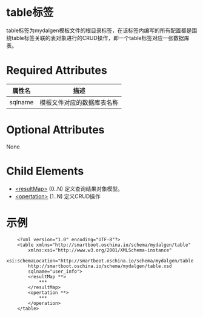 # table标签
table标签为mydalgen模板文件的根目录标签，在该标签内编写的所有配置都是围绕table标签关联的表对象进行的CRUD操作，即一个table标签对应一张数据库表。

# Required Attributes
| 属性名 | 描述 |
|----|---|
| sqlname|模板文件对应的数据库表名称|

# Optional Attributes
None
# Child Elements
- [&lt;resultMap&gt;](element-resultMap.md) (0..N) 定义查询结果对象模型。
- [&lt;opertation&gt;](element-opertation.md) (1..N) 定义CRUD操作

# 示例		

	    <?xml version="1.0" encoding="UTF-8"?>
	    <table xmlns="http://smartboot.oschina.io/schema/mydalgen/table" 
	    	xmlns:xsi="http://www.w3.org/2001/XMLSchema-instance" 
	    	xsi:schemaLocation="http://smartboot.oschina.io/schema/mydalgen/table 
	    	http://smartboot.oschina.io/schema/mydalgen/table.xsd
	    	sqlname="user_info">
			<resultMap **>
				***
			</resultMap>
			<opertation **>
	        	***
			</operation>
	    </table>